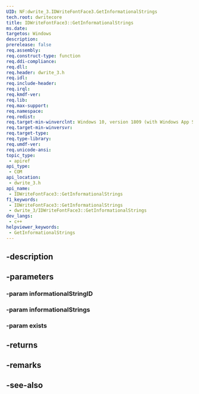 ```yaml
---
UID: NF:dwrite_3.IDWriteFontFace3.GetInformationalStrings
tech.root: dwritecore
title: IDWriteFontFace3::GetInformationalStrings
ms.date: 
targetos: Windows
description: 
prerelease: false
req.assembly: 
req.construct-type: function
req.ddi-compliance: 
req.dll: 
req.header: dwrite_3.h
req.idl: 
req.include-header: 
req.irql: 
req.kmdf-ver: 
req.lib: 
req.max-support: 
req.namespace: 
req.redist: 
req.target-min-winverclnt: Windows 10, version 1809 (with Windows App SDK 0.5 or later)
req.target-min-winversvr: 
req.target-type: 
req.type-library: 
req.umdf-ver: 
req.unicode-ansi: 
topic_type:
 - apiref
api_type:
 - COM
api_location:
 - dwrite_3.h
api_name:
 - IDWriteFontFace3::GetInformationalStrings
f1_keywords:
 - IDWriteFontFace3::GetInformationalStrings
 - dwrite_3/IDWriteFontFace3::GetInformationalStrings
dev_langs:
 - c++
helpviewer_keywords:
 - GetInformationalStrings
---
```


## -description

## -parameters

### -param informationalStringID

### -param informationalStrings

### -param exists

## -returns

## -remarks

## -see-also

